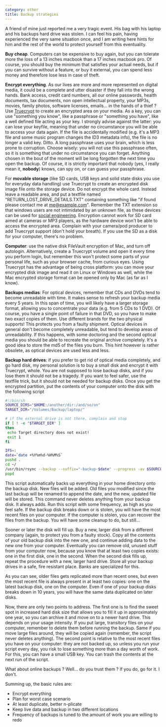 ```yaml
---
category: other
title: Backup strategies
---
```


A friend of mine just reported me a very tragic event. His bag with his
laptop and his backups hard drive was stolen. I can feel his pain,
having experienced the very same situation once, and I am writing here
hints for him and the rest of the world to protect yourself from this
eventuality.

**Buy cheap**. Computers can be expensive to buy again, but you can
tolerate more the loss of a 13 inches macbook than a 17 inches macbook
pro. Of course, you should buy the minimum that satisfies your actual
needs, but if you can survive without a feature, or buy it external, you
can spend less money and therefore lose less in case of theft.

**Encrypt everything**. As our lives are more and more represented on
digital media, it could be a complete and utter disaster if they fall
into the wrong hands. Bank access, credit card numbers, all our online
passwords, health documents, tax documents, non open intellectual
property, your MP3s, movies, family photos, software licenses,
emails\... in the hands of a thief ? Use
[Truecrypt](http://www.truecrypt.org/) to create an encrypted area on
your media. As a key, you can use \"something you know\", like a
passphrase or \"something you have\", like a well defined file acting as
your key. I strongly advise against the latter: you can lose your
keyfile, meaning that under no circumstance you will be able to access
your data again. If the file is accidentally modified (e.g. it\'s a MP3
file and some music program changes the ID3 metadata info), the file is
no longer a valid key. Ditto. A long passphrase uses your brain, which
is less prone to corruption. Choose wisely: you will not use this
passphrase often, so it is something that under no circumstance you can
forget. Anything chosen in the bout of the moment will be long forgotten
the next time you open the backup. Of course, it is strictly important
that nobody (yes, I really mean it, **nobody**) knows, can spy on, or
can guess your passphrase.

For **movable storage** (like SD cards, USB keys and solid state disks
you use for everyday data handling) use Truecrypt to create an encrypted
disk image file onto the storage device. Do not encrypt the whole card.
Instead leave a readable area, and put a textfile named
\"RETURN\_LOST\_DRIVE\_DETAILS.TXT\" containing something like \"if
found please contact me at <me@example.com>\". Remember the TXT
extension so that windows users are not intimidated by an unknown file,
as these devices can be used for [social
engineering](http://www.darkreading.com/security/perimeter/showArticle.jhtml?articleID=208803634).
Encryption cannot work for SD card aimed at cameras or MP3 players, as
the hardware device won\'t be able to access the encrypted area.
Complain with your camera/pod producer to add Truecrypt support (don\'t
hold your breath). If you use the SD as a disk for your computer,
there\'s no problem.

**Computer**: use the native disk FileVault encryption of Mac, and turn
off autologin. Alternatively, create a Truecrypt volume and open it
every time you perform login, but remember this won\'t protect some
parts of your personal life, such as your browser cache, from curious
eyes. Using Truecrypt has the advantage of being cross platform: you can
move your encrypted disk image and read it on Linux or Windows as well,
while the Mac encrypted storage format can be opened only by Mac (as far
as I know).

**Backups medias**: For optical devices, remember that CDs and DVDs tend
to become unreadable with time. It makes sense to refresh your backup
media every 5 years. In this span of time, you will likely have a larger
storage format, allowing you to concentrate your data (e.g. from 5 CDs
to 1 DVD). Of course, you have a single point of failure in that DVD, so
you have to make two exact copies of them. Use different brands for the
two physical supports! This protects you from a faulty shipment. Optical
devices in general don\'t become completely unreadable, but tend to
develop areas of unreadability. If this happens, with some doctoring and
the second optical media you should be able to recreate the original
archive completely. It\'s a good idea to store the md5 of the files you
burn. This hint however is rather obsolete, as optical devices are used
less and less.

**Backup hard drives**: if you prefer to get rid of optical media
completely, and go hard disk, my personal solution is to buy a small
disk and encrypt it with Truecrypt, whole. You are not supposed to lose
backup disks, and if you lose them it should not be a tragedy. If you
want to feel safer, use the textfile trick, but it should not be needed
for backup disks. Once you get the encrypted partition, put the contents
of your computer onto the disk with the following script

```bash
#!/bin/sh
SOURCE_DIRS="$HOME:/another/dir:/and/so/on"
TARGET_DIR="/Volumes/Backup/laptop/"

# if the external drive is not there, complain and stop
if [ ! -e "$TARGET_DIR" ]
then
 echo Target directory does not exist!
 exit 1
fi

IFS=:
date=`date +%Y%m%d-%H%M%S`
pushd .
cd ~/
/usr/bin/rsync --backup --suffix="-backup-$date" --progress -av $SOURCE_DIRS "$TARGET_DIR"
popd
```

This script automatically backs up everything in your home directory
onto the backup disk. New files will be added. Old files you modified
since the last backup will be renamed to append the date, and the new,
updated file will be stored. This command never deletes anything from
your backup disk. It always adds. Run this script with some frequency,
as high as you feel safe. If the backup disk breaks down or is stolen,
you will have the most recent files on your computer. If the computer is
stolen, you can recover the files from the backup. You will have some
cleanup to do, but still\...

Sooner or later the disk will fill up. Buy a new, larger disk from a
different company (again, to protect you from a faulty stock). Copy all
the contents of your old backup disk into the new one, and continue
adding data to the new one from your computer. Eventually you can remove
old, unused stuff from your computer now, because you know that at least
two copies exists: one in the first disk, one in the second. When the
second disk fills up, repeat the procedure with a new, larger hard
drive. Store all your backup drives in a safe, fire resistant place.
Banks are specialized for this.

As you can see, older files gets replicated more than recent ones, but
even the most recent file is always present in at least two copies: one
on the latest backup disk, one on the computer. Even if one of your
backup disks breaks down in 10 years, you will have the same data
duplicated on later disks.

Now, there are only two points to address. The first one is to find the
sweet spot in increased hard disk size that allows you to fill it up in
approximately one year, so you can archive it and move on to a newer
hard drive. This depends on your usage intensity. If you put large,
transitory files on your computer, remember to delete them before
running the backup. Same if you move large files around, they will be
copied again (remember, the script never deletes anything). The second
point is relative to the most recent files you have on your computer:
they are not backed up, so unless you run your script every day, you
risk to lose something more than a day worth of work. For this, you can
have a small USB key. You can trash the contents at the next run of the
script.

What about online backups ? Well\... do you trust them ? If you do, go
for it. I don\'t.

Summing up, the basic rules are:

-   Encrypt everything
-   Plan for worst case scenario
-   At least duplicate, better n-plicate
-   Keep live data and backup in two different locations
-   Frequency of backups is tuned to the amount of work you are willing
    to redo
